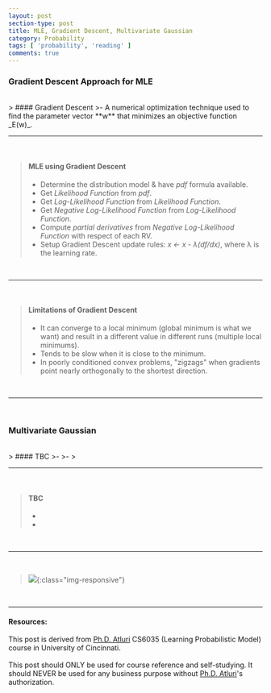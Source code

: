```yaml
---
layout: post
section-type: post
title: MLE, Gradient Descent, Multivariate Gaussian
category: Probability
tags: [ 'probability', 'reading' ]
comments: true
---
```

<head>
<script src='https://cdnjs.cloudflare.com/ajax/libs/mathjax/2.7.5/latest.js?config=TeX-MML-AM_CHTML' async></script>
<script type="text/javascript" src="http://www.hostmath.com/Math/MathJax.js?config=OK"></script>
</head>


### Gradient Descent Approach for MLE
<br>
> #### Gradient Descent
>- A numerical optimization technique used to find the parameter vector **w** that minimizes an objective function _E(w)_.

<br>
<hr>
<br>

> #### MLE using Gradient Descent
>- Determine the distribution model & have _pdf_ formula available. 
>- Get _Likelihood Function_ from _pdf_.
>- Get _Log-Likelihood Function_ from _Likelihood Function_.
>- Get _Negative Log-Likelihood Function_ from _Log-Likelihood Function_.
>- Compute _partial derivatives_ from _Negative Log-Likelihood Function_ with respect of each RV.
>- Setup Gradient Descent update rules: _x &larr; x - &lambda;(df/dx)_, where &lambda; is the learning rate.
> 
<br>
<hr>
<br>

> #### Limitations of Gradient Descent
>- It can converge to a local minimum (global minimum is what we want) and result in a different value in different runs (multiple local minimums).
>- Tends to be slow when it is close to the minimum.
>- In poorly conditioned convex problems, "zigzags" when gradients point nearly orthogonally to the shortest direction.
> 
<br>
<hr>
<br>

### Multivariate Gaussian
<br>
> #### TBC
>-
>- 
> 
<br>
<hr>
<br>

> #### TBC
>-
>- 
> 
<br>
<hr>
<br>


> ![]({{site.baseurl}}/assets/img/posts_img/2018-09-14-Parameter_Estimation_and_Max_Likelihood_Estimation/){:class="img-responsive"}<br>



<br>

<hr>

#### Resources:
This post is derived from [Ph.D. Atluri](http://homepages.uc.edu/~atlurigm/) CS6035 (Learning Probabilistic Model) course in University of Cincinnati.
<br><br>
This post should ONLY be used for course reference and self-studying. It should NEVER be used for any business purpose without [Ph.D. Atluri](http://homepages.uc.edu/~atlurigm/)'s authorization.
<br>
